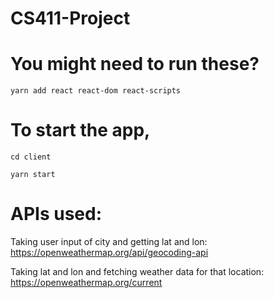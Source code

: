 # CS411-Project

# You might need to run these?
`yarn add react react-dom react-scripts`

# To start the app,
`cd client`

`yarn start`

# APIs used:

Taking user input of city and getting lat and lon: https://openweathermap.org/api/geocoding-api

Taking lat and lon and fetching weather data for that location: https://openweathermap.org/current
